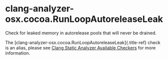 # clang-analyzer-osx.cocoa.RunLoopAutoreleaseLeak

Check for leaked memory in autorelease pools that will never be drained.

The [clang-analyzer-osx.cocoa.RunLoopAutoreleaseLeak]{.title-ref} check
is an alias, please see [Clang Static Analyzer Available
Checkers](https://clang.llvm.org/docs/analyzer/checkers.html#osx-cocoa-runloopautoreleaseleak)
for more information.
